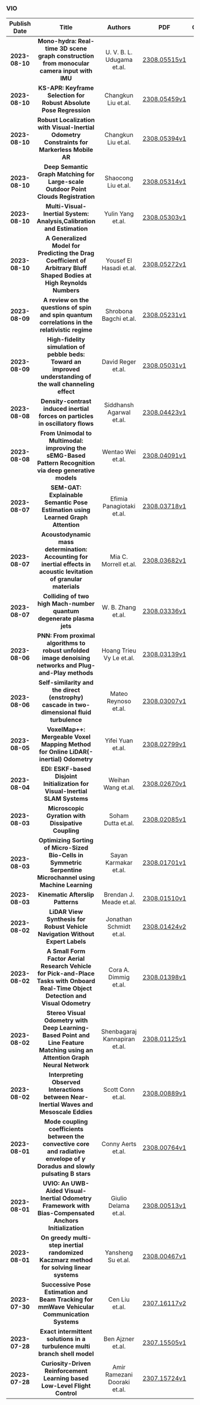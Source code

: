 
### VIO
|Publish Date|Title|Authors|PDF|Code|
| :---: | :---: | :---: | :---: | :---: |
|**2023-08-10**|**Mono-hydra: Real-time 3D scene graph construction from monocular camera input with IMU**|U. V. B. L. Udugama et.al.|[2308.05515v1](http://arxiv.org/abs/2308.05515v1)|null|
|**2023-08-10**|**KS-APR: Keyframe Selection for Robust Absolute Pose Regression**|Changkun Liu et.al.|[2308.05459v1](http://arxiv.org/abs/2308.05459v1)|null|
|**2023-08-10**|**Robust Localization with Visual-Inertial Odometry Constraints for Markerless Mobile AR**|Changkun Liu et.al.|[2308.05394v1](http://arxiv.org/abs/2308.05394v1)|null|
|**2023-08-10**|**Deep Semantic Graph Matching for Large-scale Outdoor Point Clouds Registration**|Shaocong Liu et.al.|[2308.05314v1](http://arxiv.org/abs/2308.05314v1)|null|
|**2023-08-10**|**Multi-Visual-Inertial System: Analysis,Calibration and Estimation**|Yulin Yang et.al.|[2308.05303v1](http://arxiv.org/abs/2308.05303v1)|null|
|**2023-08-10**|**A Generalized Model for Predicting the Drag Coefficient of Arbitrary Bluff Shaped Bodies at High Reynolds Numbers**|Yousef El Hasadi et.al.|[2308.05272v1](http://arxiv.org/abs/2308.05272v1)|null|
|**2023-08-09**|**A review on the questions of spin and spin quantum correlations in the relativistic regime**|Shrobona Bagchi et.al.|[2308.05231v1](http://arxiv.org/abs/2308.05231v1)|null|
|**2023-08-09**|**High-fidelity simulation of pebble beds: Toward an improved understanding of the wall channeling effect**|David Reger et.al.|[2308.05031v1](http://arxiv.org/abs/2308.05031v1)|null|
|**2023-08-08**|**Density-contrast induced inertial forces on particles in oscillatory flows**|Siddhansh Agarwal et.al.|[2308.04423v1](http://arxiv.org/abs/2308.04423v1)|null|
|**2023-08-08**|**From Unimodal to Multimodal: improving the sEMG-Based Pattern Recognition via deep generative models**|Wentao Wei et.al.|[2308.04091v1](http://arxiv.org/abs/2308.04091v1)|null|
|**2023-08-07**|**SEM-GAT: Explainable Semantic Pose Estimation using Learned Graph Attention**|Efimia Panagiotaki et.al.|[2308.03718v1](http://arxiv.org/abs/2308.03718v1)|null|
|**2023-08-07**|**Acoustodynamic mass determination: Accounting for inertial effects in acoustic levitation of granular materials**|Mia C. Morrell et.al.|[2308.03682v1](http://arxiv.org/abs/2308.03682v1)|null|
|**2023-08-07**|**Colliding of two high Mach-number quantum degenerate plasma jets**|W. B. Zhang et.al.|[2308.03336v1](http://arxiv.org/abs/2308.03336v1)|null|
|**2023-08-06**|**PNN: From proximal algorithms to robust unfolded image denoising networks and Plug-and-Play methods**|Hoang Trieu Vy Le et.al.|[2308.03139v1](http://arxiv.org/abs/2308.03139v1)|null|
|**2023-08-06**|**Self-similarity and the direct (enstrophy) cascade in two-dimensional fluid turbulence**|Mateo Reynoso et.al.|[2308.03007v1](http://arxiv.org/abs/2308.03007v1)|null|
|**2023-08-05**|**VoxelMap++: Mergeable Voxel Mapping Method for Online LiDAR(-inertial) Odometry**|Yifei Yuan et.al.|[2308.02799v1](http://arxiv.org/abs/2308.02799v1)|[link](https://github.com/uestc-icsp/voxelmapplus_public)|
|**2023-08-04**|**EDI: ESKF-based Disjoint Initialization for Visual-Inertial SLAM Systems**|Weihan Wang et.al.|[2308.02670v1](http://arxiv.org/abs/2308.02670v1)|null|
|**2023-08-03**|**Microscopic Gyration with Dissipative Coupling**|Soham Dutta et.al.|[2308.02085v1](http://arxiv.org/abs/2308.02085v1)|null|
|**2023-08-03**|**Optimizing Sorting of Micro-Sized Bio-Cells in Symmetric Serpentine Microchannel using Machine Learning**|Sayan Karmakar et.al.|[2308.01701v1](http://arxiv.org/abs/2308.01701v1)|null|
|**2023-08-03**|**Kinematic Afterslip Patterns**|Brendan J. Meade et.al.|[2308.01510v1](http://arxiv.org/abs/2308.01510v1)|null|
|**2023-08-02**|**LiDAR View Synthesis for Robust Vehicle Navigation Without Expert Labels**|Jonathan Schmidt et.al.|[2308.01424v2](http://arxiv.org/abs/2308.01424v2)|null|
|**2023-08-02**|**A Small Form Factor Aerial Research Vehicle for Pick-and-Place Tasks with Onboard Real-Time Object Detection and Visual Odometry**|Cora A. Dimmig et.al.|[2308.01398v1](http://arxiv.org/abs/2308.01398v1)|null|
|**2023-08-02**|**Stereo Visual Odometry with Deep Learning-Based Point and Line Feature Matching using an Attention Graph Neural Network**|Shenbagaraj Kannapiran et.al.|[2308.01125v1](http://arxiv.org/abs/2308.01125v1)|null|
|**2023-08-02**|**Interpreting Observed Interactions between Near-Inertial Waves and Mesoscale Eddies**|Scott Conn et.al.|[2308.00889v1](http://arxiv.org/abs/2308.00889v1)|null|
|**2023-08-01**|**Mode coupling coefficients between the convective core and radiative envelope of $γ\,$Doradus and slowly pulsating B stars**|Conny Aerts et.al.|[2308.00764v1](http://arxiv.org/abs/2308.00764v1)|null|
|**2023-08-01**|**UVIO: An UWB-Aided Visual-Inertial Odometry Framework with Bias-Compensated Anchors Initialization**|Giulio Delama et.al.|[2308.00513v1](http://arxiv.org/abs/2308.00513v1)|null|
|**2023-08-01**|**On greedy multi-step inertial randomized Kaczmarz method for solving linear systems**|Yansheng Su et.al.|[2308.00467v1](http://arxiv.org/abs/2308.00467v1)|null|
|**2023-07-30**|**Successive Pose Estimation and Beam Tracking for mmWave Vehicular Communication Systems**|Cen Liu et.al.|[2307.16117v2](http://arxiv.org/abs/2307.16117v2)|[link](https://github.com/Cen-Liu/Fast-CFEAR-Radar-Odometry)|
|**2023-07-28**|**Exact intermittent solutions in a turbulence multi branch shell model**|Ben Ajzner et.al.|[2307.15505v1](http://arxiv.org/abs/2307.15505v1)|null|
|**2023-07-28**|**Curiosity-Driven Reinforcement Learning based Low-Level Flight Control**|Amir Ramezani Dooraki et.al.|[2307.15724v1](http://arxiv.org/abs/2307.15724v1)|[link](https://github.com/a-ramezani/cdrl-l2fc_u_hcm)|
